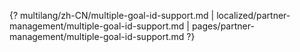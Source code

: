 {? multilang/zh-CN/multiple-goal-id-support.md | localized/partner-management/multiple-goal-id-support.md | pages/partner-management/multiple-goal-id-support.md ?}
